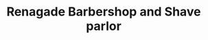 ---
title: "Renagade Barbershop and Shave parlor"
url: /peterborough/renagade-barbershop-and-shave-parlor/
shop: Friseur
---